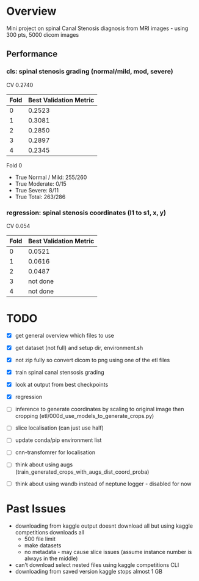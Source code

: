 # Overview
Mini project on spinal Canal Stenosis diagnosis from MRI images - using 300 pts, 5000 dicom images

## Performance
### cls: spinal stenosis grading (normal/mild, mod, severe)
CV 0.2740

| Fold | Best Validation Metric |
|------|------------------------|
| 0    | 0.2523                 |
| 1    | 0.3081                 |
| 2    | 0.2850                 |
| 3    | 0.2897                 |
| 4    | 0.2345                 |



Fold 0
- True Normal / Mild: 255/260
- True Moderate: 0/15
- True Severe: 8/11
- True Total: 263/286

### regression: spinal stenosis coordinates (l1 to s1, x, y)
CV 0.054

| Fold | Best Validation Metric |
|------|------------------------|
| 0    | 0.0521                 |
| 1    | 0.0616                 |
| 2    | 0.0487                 |
| 3    | not done               |
| 4    | not done               |


# TODO
- [x] get general overview which files to use
- [x] get dataset (not full) and setup dir, environment.sh
- [x] not zip fully so convert dicom to png using one of the etl files
- [x] train spinal canal stensosis grading
- [x] look at output from best checkpoints
- [x] regression

- [ ] inference to generate coordinates by scaling to original image then cropping (etl/000d_use_models_to_generate_crops.py)
- [ ] slice localisation (can just use half)
- [ ] update conda/pip environment list
- [ ] cnn-transfomrer for localisation
- [ ] think about using augs (train_generated_crops_with_augs_dist_coord_proba)
- [ ] think about using wandb instead of neptune logger - disabled for now
	
	
# Past Issues
- downloading from kaggle output doesnt download all but using kaggle competitions downloads all
	- 500 file limit
	- make datasets
	- no metadata - may cause slice issues (assume instance number is always in the middle)
- can’t download select nested files using kaggle competitions CLI
- downloading from saved version kaggle stops almost 1 GB